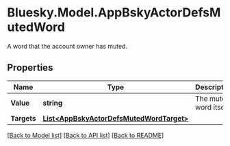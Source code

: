# Bluesky.Model.AppBskyActorDefsMutedWord
A word that the account owner has muted.

## Properties

Name | Type | Description | Notes
------------ | ------------- | ------------- | -------------
**Value** | **string** | The muted word itself. | 
**Targets** | [**List&lt;AppBskyActorDefsMutedWordTarget&gt;**](AppBskyActorDefsMutedWordTarget.md) |  | 

[[Back to Model list]](../README.md#documentation-for-models) [[Back to API list]](../README.md#documentation-for-api-endpoints) [[Back to README]](../README.md)

